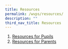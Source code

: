 ```yaml
---
title: Resources
permalink: /wvps/resources/
description: ""
third_nav_title: Resources
---
```

1.  [Resources for Pupils](/wvps/resources/resources-for-pupils)
2.  [Resources for Parents](/wvps/resources/resources-for-parents)